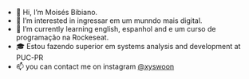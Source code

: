 - 👋 Hi, I’m Moisés Bibiano.
- 👀 I’m interested in ingressar em um munndo mais digital.
- 🌱 I’m currently learning english, espanhol and e um curso de programação na Rockeseat.
- 🎓 Estou fazendo superior em systems analysis and development at PUC-PR
- 📫 you can contact me on instagram  <a href="https://www.instagram.com/xyswoon/" target="_blank" rel="external">@xyswoon</a>
